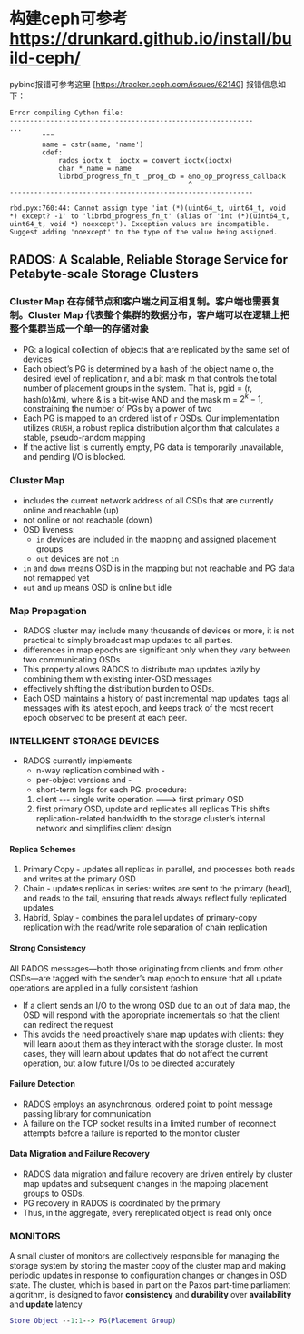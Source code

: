 # 构建ceph可参考 https://drunkard.github.io/install/build-ceph/
pybind报错可参考这里 [https://tracker.ceph.com/issues/62140]
报错信息如下： 
```
Error compiling Cython file:
------------------------------------------------------------
...
        """
        name = cstr(name, 'name')
        cdef:
            rados_ioctx_t _ioctx = convert_ioctx(ioctx)
            char *_name = name
            librbd_progress_fn_t _prog_cb = &no_op_progress_callback
                                            ^
------------------------------------------------------------

rbd.pyx:760:44: Cannot assign type 'int (*)(uint64_t, uint64_t, void *) except? -1' to 'librbd_progress_fn_t' (alias of 'int (*)(uint64_t, uint64_t, void *) noexcept'). Exception values are incompatible. Suggest adding 'noexcept' to the type of the value being assigned.
```

## RADOS: A Scalable, Reliable Storage Service for Petabyte-scale Storage Clusters
### Cluster Map 在存储节点和客户端之间互相复制。客户端也需要复制。Cluster Map 代表整个集群的数据分布，客户端可以在逻辑上把整个集群当成一个单一的存储对象

* PG: a logical collection of objects that are replicated by the same set of devices
* Each object’s PG is determined by a hash of the object name o, the desired level of replication r, and a bit mask m that controls the total number of placement groups in the system. That is, pgid = (r, hash(o)&m), where & is a bit-wise AND and the mask m = $2^k−1$, constraining the number of PGs by a power of two
* Each PG is mapped to an ordered list of `r` OSDs. Our implementation utilizes `CRUSH`, a robust replica distribution algorithm that calculates a stable, pseudo-random mapping
* If the active list is currently empty, PG data is temporarily unavailable, and pending I/O is blocked.
### Cluster Map
* includes the current network address of all OSDs that are currently online and reachable (up)
* not online or not reachable (down)
* OSD liveness:
  - `in` devices are included in the mapping and assigned placement groups
  - `out` devices are not `in`
* `in` and `down` means OSD is in the mapping but not reachable and PG data not remapped yet
* `out` and `up` means OSD is online but idle

### Map Propagation
* RADOS cluster may include many thousands of devices or more, it is not practical to simply broadcast map updates to all parties.
* differences in map epochs are significant only when they vary between two communicating OSDs
* This property allows RADOS to distribute map updates lazily by combining them with existing inter-OSD messages
* effectively shifting the distribution burden to OSDs.
* Each OSD maintains a history of past incremental map updates, tags all messages with its latest epoch, and keeps track of the most recent epoch observed to be present at each peer.

### INTELLIGENT STORAGE DEVICES
* RADOS currently implements
  - n-way replication combined with -
  - per-object versions and -
  - short-term logs
  for each PG.
  procedure:
  1. client --- single write operation ---> first primary OSD
  2. first primary OSD, update and replicates all replicas
  This shifts replication-related bandwidth to the storage cluster’s internal network and simplifies client design

#### Replica Schemes
1. Primary Copy - updates all replicas in parallel, and processes both reads and writes at the primary OSD
2. Chain - updates replicas in series: writes are sent to the primary (head), and reads to the tail, ensuring that reads always reflect fully replicated updates
3. Habrid, Splay - combines the parallel updates of primary-copy replication with the read/write role separation of chain replication

#### Strong Consistency
  All RADOS messages—both those originating from clients and from other OSDs—are tagged with the sender’s map epoch to ensure that all update operations are applied in a fully consistent fashion
- If a client sends an I/O to the wrong OSD due to an out of data map, the OSD will respond with the appropriate incrementals so that the client can redirect the request
- This avoids the need proactively share map updates with clients: they will learn about them as they interact with the storage cluster. In most cases, they will learn about updates that do not affect the current operation, but allow future I/Os to be directed accurately

#### Failure Detection
- RADOS employs an asynchronous, ordered point to point message passing library for communication
- A failure on the TCP socket results in a limited number of reconnect attempts before a failure is reported to the monitor cluster

#### Data Migration and Failure Recovery
- RADOS data migration and failure recovery are driven entirely by cluster map updates and subsequent changes in the mapping placement groups to OSDs.
- PG recovery in RADOS is coordinated by the primary
- Thus, in the aggregate, every rereplicated object is read only once

### MONITORS
  A small cluster of monitors are collectively responsible for managing the storage system by storing the master copy of the cluster map and making periodic updates in response to configuration changes or changes in OSD state.
  The cluster, which is based in part on the Paxos part-time parliament algorithm, is designed to favor **consistency** and **durability** over __availability__ and __update__ latency
```dot
Store Object --1:1--> PG(Placement Group)
```
